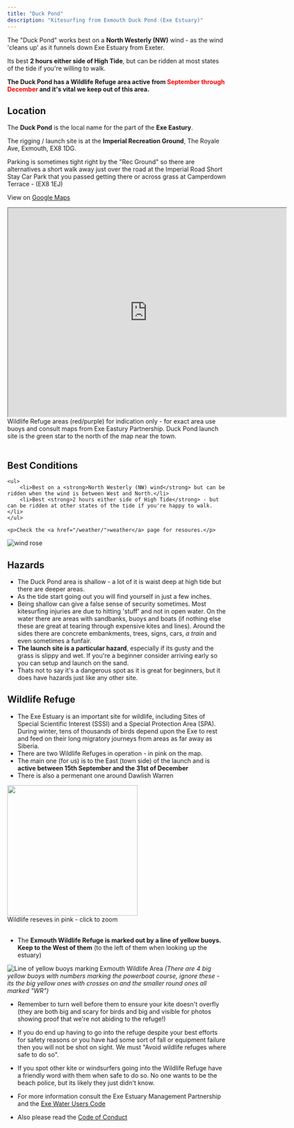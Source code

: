 ```yaml
---
title: "Duck Pond"
description: "Kitesurfing from Exmouth Duck Pond (Exe Estuary)"
---
```


The "Duck Pond" works best on a **North Westerly (NW)** wind - as the wind 'cleans up' as it funnels down Exe Estuary from Exeter. 

Its best **2 hours either side of High Tide**, but can be ridden at most states of the tide if you're willing to walk.

**The Duck Pond has a Wildlife Refuge area active from <span style="color:red">September through December</span> and it's vital we keep out of this area.**

<!--more-->

## Location

The **Duck Pond** is the local name for the part of the **Exe Eastury**.

The rigging / launch site is at the **Imperial Recreation Ground**, The Royale Ave, Exmouth, EX8 1DG.

Parking is sometimes tight right by the "Rec Ground" so there are alternatives a short walk away just over the road at the Imperial Road Short Stay Car Park that you passed getting there or across grass at Camperdown Terrace - (EX8 1EJ)

View on [Google Maps](https://drive.google.com/open?id=1-ZO755CqpeceKO2cMKHwK26Ow30WJCRY&usp=sharing)

<div class="image-container text-center">
<iframe src="https://www.google.com/maps/d/u/0/embed?mid=1-ZO755CqpeceKO2cMKHwK26Ow30WJCRY" width="640" height="480"></iframe>
    <div class="caption">
    Wildlife Refuge areas (red/purple) for indication only - for exact area use buoys and consult maps from Exe Eastury Partnership.
    Duck Pond launch site is the green star to the north of the map near the town.
    </div>
</div>

<br>

## Best Conditions

<div class="row">
  <div class="col-8">

    <ul>
        <li>Best on a <strong>North Westerly (NW) wind</strong> but can be ridden when the wind is between West and North.</li>
        <li>Best <strong>2 hours either side of High Tide</strong> - but can be ridden at other states of the tide if you're happy to walk.</li>
    </ul>

    <p>Check the <a href="/weather/">weather</a> page for resoures.</p>

  </div>
  <div class="col-4">
    <img src="/images/wind-rose_duckpond_small.png" alt="wind rose">
  </div>  
</div>

## Hazards

* The Duck Pond area is shallow - a lot of it is waist deep at high tide but there are deeper areas.
* As the tide start going out you will find yourself in just a few inches.
* Being shallow can give a false sense of security sometimes. Most kitesurfing injuries are due to hitting 'stuff' and not in open water. On the water there are areas with sandbanks, buoys and boats (if nothing else these are great at tearing through expensive kites and lines). Around the sides there are concrete embankments, trees, signs, cars, *a train* and even sometimes a funfair.
* **The launch site is a particular hazard**, especially if its gusty and the grass is slippy and wet. If you're a beginner consider arriving early so you can setup and launch on the sand.
* Thats not to say it's a dangerous spot as it is great for beginners, but it does have hazards just like any other site.

## Wildlife Refuge
* The Exe Estuary is an important site for wildlife, including Sites of Special Scientific Interest (SSSI) and a Special Protection Area (SPA). During winter, tens of thousands of birds depend upon the Exe to rest and feed on their long migratory journeys from areas as far away as Siberia.
* There are two Wildlife Refuges in operation - in pink on the map.
* The main one (for us) is to the East (town side) of the launch and is **active between 15th September and the 31st of December**
* There is also a permenant one around Dawlish Warren

<div class="image-container text-center">
<a href="/images/exmouth/duckpond-map.png">
    <img src="/images/exmouth/duckpond-map.png" width="300px">
</a>
    <div class="caption">Wildlife reseves in pink - click to zoom</div>
</div>
<br>

* The **Exmouth Wildlife Refuge is marked out by a line of yellow buoys. Keep to the West of them** (to the left of them when looking up the estuary)

![Line of yellow buoys marking Exmouth Wildlife Area](/images/exmouth/duckpond-wildlife-refuge-buoys.jpg)
*(There are 4 big yellow buoys with numbers marking the powerboat course, ignore these - its the big yellow ones with crosses on and the smaller round ones all marked "WR")*

* Remember to turn well before them to ensure your kite doesn't overfly (they are both big and scary for birds and big and visible for photos showing proof that we're not abiding to the refuge!)
* If you do end up having to go into the refuge despite your best efforts for safety reasons or you have had some sort of fall or equipment failure then you will not be shot on sight. We must "Avoid wildlife refuges where safe to do so".
* If you spot other kite or windsurfers going into the Wildlife Refuge have a friendly word with them when safe to do so. No one wants to be the beach police, but its likely they just didn't know.

* For more information consult the Exe Estuary Management Partnership and the [Exe Water Users Code](https://www.exe-estuary.org/exe-codes-of-conduct)
* Also please read the [Code of Conduct](/code-of-conduct/)